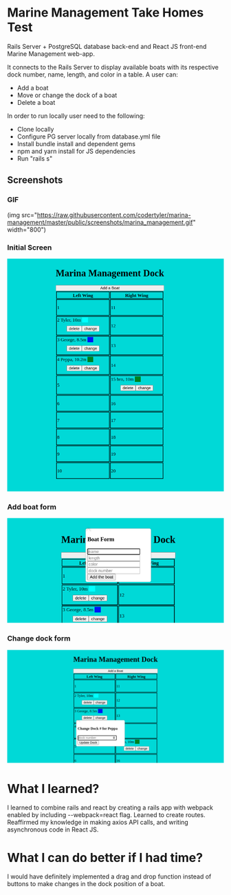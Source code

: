 # Marine Management Take Homes Test

Rails Server + PostgreSQL database back-end and React JS front-end Marine Management web-app.

It connects to the Rails Server to display available boats with its respective dock number, name, length, and color in a table. A user can:
* Add a boat
* Move or change the dock of a boat
* Delete a boat

In order to run locally user need to the following:

* Clone locally
* Configure PG server locally from database.yml file
* Install bundle install and dependent gems
* npm and yarn install for JS dependencies 
* Run "rails s"

## Screenshots
  ### GIF
  
 (img src="https://raw.githubusercontent.com/codertyler/marina-management/master/public/screenshots/marina_management.gif" width="800")
  
  ### Initial Screen
 ![img](https://github.com/codertyler/marina-management/blob/master/public/screenshots/initial_screen.png)
 ### Add boat form
 ![img](https://github.com/codertyler/marina-management/blob/master/public/screenshots/add_boat.png)
 ### Change dock form
 ![img](https://github.com/codertyler/marina-management/blob/master/public/screenshots/change_dock.png)
 
 
# What I learned?

I learned to combine rails and react by creating a rails app with webpack enabled by including --webpack=react flag. Learned to create routes. Reaffirmed my knowledge in making axios API calls, and writing asynchronous code in React JS. 

# What I can do better if I had time?

I would have definitely implemented a drag and drop function instead of buttons to make changes in the dock position of a boat.


